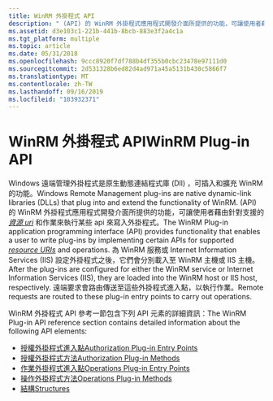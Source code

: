 ```yaml
---
title: WinRM 外掛程式 API
description: " (API) 的 WinRM 外掛程式應用程式開發介面所提供的功能，可讓使用者藉由針對支援的資源 Uri 和作業來執行某些 Api 來寫入外掛程式。"
ms.assetid: d3e103c1-221b-441b-8bcb-883e3f2a4c1a
ms.tgt_platform: multiple
ms.topic: article
ms.date: 05/31/2018
ms.openlocfilehash: 9ccc8920f7df788b4df355b0cbc23478e97111d0
ms.sourcegitcommit: 2d531328b6ed82d4ad971a45a5131b430c5866f7
ms.translationtype: MT
ms.contentlocale: zh-TW
ms.lasthandoff: 09/16/2019
ms.locfileid: "103932371"
---
```

# <a name="winrm-plug-in-api"></a><span data-ttu-id="4c9a6-103">WinRM 外掛程式 API</span><span class="sxs-lookup"><span data-stu-id="4c9a6-103">WinRM Plug-in API</span></span>

<span data-ttu-id="4c9a6-104">Windows 遠端管理外掛程式是原生動態連結程式庫 (Dll) ，可插入和擴充 WinRM 的功能。</span><span class="sxs-lookup"><span data-stu-id="4c9a6-104">Windows Remote Management plug-ins are native dynamic-link libraries (DLLs) that plug into and extend the functionality of WinRM.</span></span> <span data-ttu-id="4c9a6-105"> (API) 的 WinRM 外掛程式應用程式開發介面所提供的功能，可讓使用者藉由針對支援的 [*資源 uri*](windows-remote-management-glossary.md) 和作業來執行某些 api 來寫入外掛程式。</span><span class="sxs-lookup"><span data-stu-id="4c9a6-105">The WinRM Plug-in application programming interface (API) provides functionality that enables a user to write plug-ins by implementing certain APIs for supported [*resource URIs*](windows-remote-management-glossary.md) and operations.</span></span> <span data-ttu-id="4c9a6-106">為 WinRM 服務或 Internet Information Services (IIS) 設定外掛程式之後，它們會分別載入至 WinRM 主機或 IIS 主機。</span><span class="sxs-lookup"><span data-stu-id="4c9a6-106">After the plug-ins are configured for either the WinRM service or Internet Information Services (IIS), they are loaded into the WinRM host or IIS host, respectively.</span></span> <span data-ttu-id="4c9a6-107">遠端要求會路由傳送至這些外掛程式進入點，以執行作業。</span><span class="sxs-lookup"><span data-stu-id="4c9a6-107">Remote requests are routed to these plug-in entry points to carry out operations.</span></span>

<span data-ttu-id="4c9a6-108">WinRM 外掛程式 API 參考一節包含下列 API 元素的詳細資訊：</span><span class="sxs-lookup"><span data-stu-id="4c9a6-108">The WinRM Plug-in API reference section contains detailed information about the following API elements:</span></span>

-   [<span data-ttu-id="4c9a6-109">授權外掛程式進入點</span><span class="sxs-lookup"><span data-stu-id="4c9a6-109">Authorization Plug-in Entry Points</span></span>](authorization-plug-in-entry-points.md)
-   [<span data-ttu-id="4c9a6-110">授權外掛程式方法</span><span class="sxs-lookup"><span data-stu-id="4c9a6-110">Authorization Plug-in Methods</span></span>](authorization-plug-in-methods.md)
-   [<span data-ttu-id="4c9a6-111">作業外掛程式進入點</span><span class="sxs-lookup"><span data-stu-id="4c9a6-111">Operations Plug-in Entry Points</span></span>](operations-plug-in-entry-points.md)
-   [<span data-ttu-id="4c9a6-112">操作外掛程式方法</span><span class="sxs-lookup"><span data-stu-id="4c9a6-112">Operations Plug-in Methods</span></span>](operations-plug-in-methods.md)
-   [<span data-ttu-id="4c9a6-113">結構</span><span class="sxs-lookup"><span data-stu-id="4c9a6-113">Structures</span></span>](winrm-plug-in-api-structures.md)

 

 




